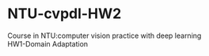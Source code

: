 # NTU-cvpdl-HW2
Course in NTU:computer vision practice with deep learning
<br/>
HW1-Domain Adaptation 
